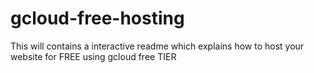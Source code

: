 # gcloud-free-hosting
This will contains a interactive readme which explains how to host your website for FREE using gcloud free TIER

